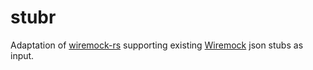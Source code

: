 # stubr

Adaptation of [wiremock-rs](https://github.com/LukeMathWalker/wiremock-rs) supporting existing 
[Wiremock](https://github.com/tomakehurst/wiremock) json stubs as input.